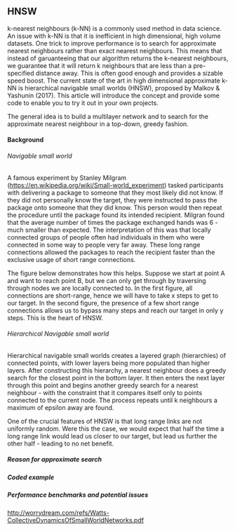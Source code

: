 ## HNSW 

k-nearest neighbours (k-NN) is a commonly used method in data science. An issue with k-NN is that it is inefficient in high dimensional, high volume datasets. One trick to improve performance is to search for approximate nearest neighbours rather than exact nearest neighbours. This means that instead of garuanteeing that our algorithm returns the k-nearest neighbours, we guarantee that it will return k neighbours that are less than a pre-specified distance away. This is often good enough and provides a sizable speed boost. The current state of the art in high dimensional approximate k-NN is hierarchical navigable small worlds (HNSW), proposed by Malkov & Yashunin (2017). This article will introduce the concept and provide some code to enable you to try it out in your own projects.

The general idea is to build a multilayer network and to search for the approximate nearest neighbour in a top-down, greedy fashion. 

#### Background
###### Navigable small world
A famous experiment by Stanley Milgram (https://en.wikipedia.org/wiki/Small-world_experiment) tasked participants with delivering a package to someone that they most likely did not know. If they did not personally know the target, they were instructed to pass the package onto someone that they did know. This person would then repeat the procedure until the package found its intended recipient. Milgran found that the average number of times the package exchanged hands was 6 - much smaller than expected. The interpretation of this was that locally connected groups of people often had individuals in them who were connected in some way to people very far away. These long range connections allowed the packages to reach the recipient faster than the exclusive usage of short range connections. 

The figure below demonstrates how this helps. Suppose we start at point A and want to reach point B, but we can only get through by traversing through nodes we are locally connected to. In the first figure, all connections are short-range, hence we will have to take x steps to get to our target. In the second figure, the presence of a few short range connections allows us to bypass many steps and reach our target in only y steps. This is the heart of HNSW.

###### Hierarchical Navigable small world
Hierarchical navigable small worlds creates a layered graph (hierarchies) of connected points, with lower layers being more populated than higher layers. After constructing this hierarchy, a nearest neighbour does a greedy search for the closest point in the bottom layer. It then enters the next layer through this point and begins another greedy search for a nearest neighbour - with the constraint that it compares itself only to points connected to the current node. The process repeats until k neighbours a maximum of epsilon away are found.

One of the crucial features of HNSW is that long range links are not uniformly random. Were this the case, we would expect that half the time a long range link would lead us closer to our target, but lead us further the other half - leading to no net benefit. 

##### Reason for approximate search

##### Coded example

##### Performance benchmarks and potential issues

http://worrydream.com/refs/Watts-CollectiveDynamicsOfSmallWorldNetworks.pdf
